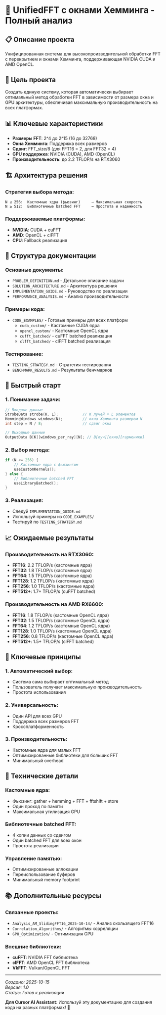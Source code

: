 # 🎯 UnifiedFFT с окнами Хемминга - Полный анализ

## 📋 Описание проекта
Унифицированная система для высокопроизводительной обработки FFT с перекрытием и окнами Хемминга, поддерживающая NVIDIA CUDA и AMD OpenCL.

## 🎯 Цель проекта
Создать единую систему, которая автоматически выбирает оптимальный метод обработки FFT в зависимости от размера окна и GPU архитектуры, обеспечивая максимальную производительность на всех платформах.

## 📊 Ключевые характеристики
- **Размеры FFT**: 2^4 до 2^15 (16 до 32768)
- **Окна Хемминга**: Поддержка всех размеров
- **Сдвиг**: FFT_size/8 (для FFT16 = 2, для FFT32 = 4)
- **GPU поддержка**: NVIDIA (CUDA), AMD (OpenCL)
- **Производительность**: до 2.2 TFLOP/s на RTX3060

## 🏗️ Архитектура решения

### **Стратегия выбора метода**:
```
N ≤ 256:  Кастомные ядра (фьюзинг)     → Максимальная скорость
N ≥ 512:  Библиотечные batched FFT     → Простота и надежность
```

### **Поддерживаемые платформы**:
- **NVIDIA**: CUDA + cuFFT
- **AMD**: OpenCL + clFFT
- **CPU**: Fallback реализация

## 📁 Структура документации

### **Основные документы**:
- `PROBLEM_DEFINITION.md` - Детальное описание задачи
- `SOLUTION_ARCHITECTURE.md` - Архитектура решения
- `IMPLEMENTATION_GUIDE.md` - Руководство по реализации
- `PERFORMANCE_ANALYSIS.md` - Анализ производительности

### **Примеры кода**:
- `CODE_EXAMPLES/` - Готовые примеры для всех платформ
  - `cuda_custom/` - Кастомные CUDA ядра
  - `opencl_custom/` - Кастомные OpenCL ядра
  - `cufft_batched/` - cuFFT batched реализация
  - `clfft_batched/` - clFFT batched реализация

### **Тестирование**:
- `TESTING_STRATEGY.md` - Стратегия тестирования
- `BENCHMARK_RESULTS.md` - Результаты бенчмарков

## 🚀 Быстрый старт

### **1. Понимание задачи**:
```cpp
// Входные данные
StrobeData strobe(K, L);           // K лучей × L элементов
HemmingWindows windows(N);         // окна Хемминга размером N
int step = N / 8;                  // сдвиг окна

// Выходные данные
OutputData B[K][windows_per_ray][N]; // B[луч][окно][гармоники]
```

### **2. Выбор метода**:
```cpp
if (N <= 256) {
    // Кастомные ядра с фьюзингом
    useCustomKernels();
} else {
    // Библиотечные batched FFT
    useLibraryBatched();
}
```

### **3. Реализация**:
- Следуй `IMPLEMENTATION_GUIDE.md`
- Используй примеры из `CODE_EXAMPLES/`
- Тестируй по `TESTING_STRATEGY.md`

## 📈 Ожидаемые результаты

### **Производительность на RTX3060**:
- **FFT16**: 2.2 TFLOP/s (кастомные ядра)
- **FFT32**: 1.8 TFLOP/s (кастомные ядра)
- **FFT64**: 1.5 TFLOP/s (кастомные ядра)
- **FFT128**: 1.2 TFLOP/s (кастомные ядра)
- **FFT256**: 1.0 TFLOP/s (кастомные ядра)
- **FFT512+**: 1.7+ TFLOP/s (cuFFT batched)

### **Производительность на AMD RX6600**:
- **FFT16**: 1.8 TFLOP/s (кастомные OpenCL ядра)
- **FFT32**: 1.5 TFLOP/s (кастомные OpenCL ядра)
- **FFT64**: 1.2 TFLOP/s (кастомные OpenCL ядра)
- **FFT128**: 1.0 TFLOP/s (кастомные OpenCL ядра)
- **FFT256**: 0.8 TFLOP/s (кастомные OpenCL ядра)
- **FFT512+**: 1.5+ TFLOP/s (clFFT batched)

## 🎯 Ключевые принципы

### **1. Автоматический выбор**:
- Система сама выбирает оптимальный метод
- Пользователь получает максимальную производительность
- Простота использования

### **2. Универсальность**:
- Один API для всех GPU
- Поддержка всех размеров FFT
- Кроссплатформенность

### **3. Производительность**:
- Кастомные ядра для малых FFT
- Оптимизированные библиотеки для больших FFT
- Минимальный overhead

## 🔧 Технические детали

### **Кастомные ядра**:
- Фьюзинг: gather + hemming + FFT + fftshift + store
- Один проход по памяти
- Максимальная утилизация GPU

### **Библиотечные batched FFT**:
- 4 копии данных со сдвигом
- Один batched FFT для всех окон
- Простота реализации

### **Управление памятью**:
- Оптимизированные аллокации
- Переиспользование буферов
- Минимальный memory footprint

## 📚 Дополнительные ресурсы

### **Связанные проекты**:
- `Analysis_AM_SlidingFFT16_2025-10-14/` - Анализ скользящего FFT16
- `Correlation_Algorithms/` - Алгоритмы корреляции
- `GPU_Optimization/` - Оптимизация GPU

### **Внешние библиотеки**:
- **cuFFT**: NVIDIA FFT библиотека
- **clFFT**: AMD OpenCL FFT библиотека
- **VkFFT**: Vulkan/OpenCL FFT

---

*Создано: 2025-10-15*  
*Версия: 1.0*  
*Статус: Готов к реализации*

**Для Cursor AI Assistant**: Используй эту документацию для создания кода на разных платформах! 🚀